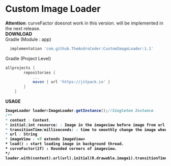 # Custom Image Loader
**Attention**: curveFactor doesnot work in this version. will be implemented in the next release.<br>
<strong>DOWNLOAD</strong><br>
Gradle (Module : app)
```groovy
  implementation 'com.github.TheAndroCoder:CustomImageLoader:1.1'
```
Gradle (Project Level)
```groovy
allprojects {
		repositories {
			...
			maven { url 'https://jitpack.io' }
		}
	}
```
<strong>USAGE<strong><br>
```java
ImageLoader loader=ImageLoader.getInstance();//Singleton Instance
/**
* context : Context.
* initial(int resource) : Image in the imageview before image from url gets loaded
* transitionTime(milliseconds) : time to smoothly change the image when loaded.
* url : String
* imageView : <? extends ImageView>
* load() : start loading image in background thread.
* curveFactor(2f) : Rounded corners of imageview.
*/
loader.with(context).url(url).initial(R.drawable.image1).transitionTime(300).curveFactor(2f).into(imageView).load();
```
